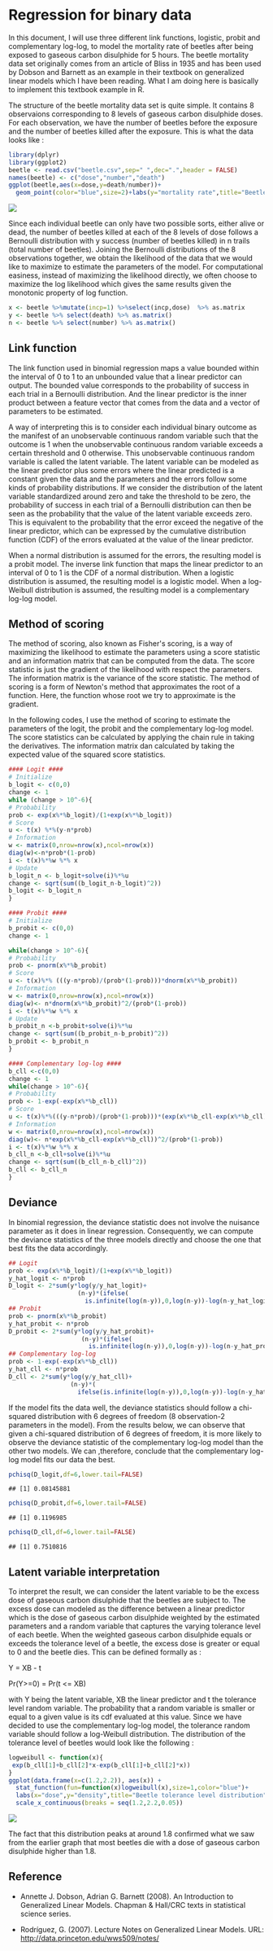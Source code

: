 Regression for binary data
================

In this document, I will use three different link functions, logistic, probit and complementary log-log, to model the mortality rate of beetles after being exposed to gaseous carbon disulphide for 5 hours. The beetle mortality data set originally comes from an article of Bliss in 1935 and has been used by Dobson and Barnett as an example in their textbook on generalized linear models which I have been reading. What I am doing here is basically to implement this textbook example in R.

The structure of the beetle mortality data set is quite simple. It contains 8 observaions corresponding to 8 levels of gaseous carbon disulphide doses. For each observation, we have the number of beetles before the exposure and the number of beetles killed after the exposure. This is what the data looks like :

``` r
library(dplyr)
library(ggplot2)
beetle <- read.csv("beetle.csv",sep=" ",dec=".",header = FALSE)
names(beetle) <- c("dose","number","death")
ggplot(beetle,aes(x=dose,y=death/number))+
  geom_point(color="blue",size=2)+labs(y="mortality rate",title="Beetle mortality rate")
```

![](binary_files/figure-markdown_github/unnamed-chunk-1-1.png)

Since each individual beetle can only have two possible sorts, either alive or dead, the number of beetles killed at each of the 8 levels of dose follows a Bernoulli distribution with y success (number of beetles killed) in n trails (total number of beetles). Joining the Bernoulli distributions of the 8 observations together, we obtain the likelihood of the data that we would like to maximize to estimate the parameters of the model. For computational easiness, instead of maximizing the likelihood directly, we often choose to maximize the log likelihood which gives the same results given the monotonic property of log function.

``` r
x <- beetle %>%mutate(incp=1) %>%select(incp,dose)  %>% as.matrix
y <- beetle %>% select(death) %>% as.matrix()
n <- beetle %>% select(number) %>% as.matrix()
```

Link function
-------------

The link function used in binomial regression maps a value bounded within the interval of 0 to 1 to an unbounded value that a linear predictor can output. The bounded value corresponds to the probability of success in each trial in a Bernoulli distribution. And the linear predictor is the inner product between a feature vector that comes from the data and a vector of parameters to be estimated.

A way of interpreting this is to consider each individual binary outcome as the manifest of an unobservable continuous random variable such that the outcome is 1 when the unobservable continuous random variable exceeds a certain threshold and 0 otherwise. This unobservable continuous random variable is called the latent variable. The latent variable can be modeled as the linear predictor plus some errors where the linear predicted is a constant given the data and the parameters and the errors follow some kinds of probability distributions. If we consider the distribution of the latent variable standardized around zero and take the threshold to be zero, the probability of success in each trial of a Bernoulli distribution can then be seen as the probability that the value of the latent variable exceeds zero. This is equivalent to the probability that the error exceed the negative of the linear predictor, which can be expressed by the cumulative distribution function (CDF) of the errors evaluated at the value of the linear predictor.

When a normal distribution is assumed for the errors, the resulting model is a probit model. The inverse link function that maps the linear predictor to an interval of 0 to 1 is the CDF of a normal distribution. When a logistic distribution is assumed, the resulting model is a logistic model. When a log-Weibull distribution is assumed, the resulting model is a complementary log-log model.

Method of scoring
-----------------

The method of scoring, also known as Fisher's scoring, is a way of maximizing the likelihood to estimate the parameters using a score statistic and an information matrix that can be computed from the data. The score statistic is just the gradient of the likelihood with respect the parameters. The information matrix is the variance of the score statistic. The method of scoring is a form of Newton's method that approximates the root of a function. Here, the function whose root we try to approximate is the gradient.

In the following codes, I use the method of scoring to estimate the parameters of the logit, the probit and the complementary log-log model. The score statistics can be calculated by applying the chain rule in taking the derivatives. The information matrix dan calculated by taking the expected value of the squared score statistics.

``` r
#### Logit ####
# Initialize
b_logit <- c(0,0)
change <- 1
while (change > 10^-6){
# Probability
prob <- exp(x%*%b_logit)/(1+exp(x%*%b_logit))
# Score
u <- t(x) %*%(y-n*prob)
# Information
w <- matrix(0,nrow=nrow(x),ncol=nrow(x))
diag(w)<-n*prob*(1-prob)
i <- t(x)%*%w %*% x
# Update
b_logit_n <- b_logit+solve(i)%*%u
change <- sqrt(sum((b_logit_n-b_logit)^2))
b_logit <- b_logit_n
}

#### Probit ####
# Initialize
b_probit <- c(0,0)
change <- 1

while(change > 10^-6){
# Probability
prob <- pnorm(x%*%b_probit)
# Score 
u <- t(x)%*% (((y-n*prob)/(prob*(1-prob)))*dnorm(x%*%b_probit))
# Information
w <- matrix(0,nrow=nrow(x),ncol=nrow(x))
diag(w)<- n*dnorm(x%*%b_probit)^2/(prob*(1-prob))
i <- t(x)%*%w %*% x
# Update
b_probit_n <-b_probit+solve(i)%*%u
change <- sqrt(sum((b_probit_n-b_probit)^2))
b_probit <- b_probit_n
}

#### Complementary log-log ####
b_cll <-c(0,0)
change <- 1
while(change > 10^-6){
# Probability
prob <- 1-exp(-exp(x%*%b_cll))
# Score
u <- t(x)%*%(((y-n*prob)/(prob*(1-prob)))*(exp(x%*%b_cll-exp(x%*%b_cll))))
# Information
w <- matrix(0,nrow=nrow(x),ncol=nrow(x))
diag(w)<- n*exp(x%*%b_cll-exp(x%*%b_cll))^2/(prob*(1-prob))
i <- t(x)%*%w %*% x
b_cll_n <-b_cll+solve(i)%*%u
change <- sqrt(sum((b_cll_n-b_cll)^2))
b_cll <- b_cll_n
}
```

Deviance
--------

In binomial regression, the deviance statistic does not involve the nuisance parameter as it does in linear regression. Consequently, we can compute the deviance statistics of the three models directly and choose the one that best fits the data accordingly.

``` r
## Logit
prob <- exp(x%*%b_logit)/(1+exp(x%*%b_logit))
y_hat_logit <- n*prob
D_logit <- 2*sum(y*log(y/y_hat_logit)+
                   (n-y)*(ifelse(
                     is.infinite(log(n-y)),0,log(n-y))-log(n-y_hat_logit)))
## Probit
prob <- pnorm(x%*%b_probit)
y_hat_probit <- n*prob
D_probit <- 2*sum(y*log(y/y_hat_probit)+
                    (n-y)*(ifelse(
                      is.infinite(log(n-y)),0,log(n-y))-log(n-y_hat_probit)))
## Complementary log-log
prob <- 1-exp(-exp(x%*%b_cll))
y_hat_cll <- n*prob
D_cll <- 2*sum(y*log(y/y_hat_cll)+
                 (n-y)*(
                   ifelse(is.infinite(log(n-y)),0,log(n-y))-log(n-y_hat_cll)))
```

If the model fits the data well, the deviance statistics should follow a chi-squared distribution with 6 degrees of freedom (8 observation-2 parameters in the model). From the results below, we can observe that given a chi-squared distribution of 6 degrees of freedom, it is more likely to observe the deviance statistic of the complementary log-log model than the other two models. We can ,therefore, conclude that the complementary log-log model fits our data the best.

``` r
pchisq(D_logit,df=6,lower.tail=FALSE)
```

    ## [1] 0.08145881

``` r
pchisq(D_probit,df=6,lower.tail=FALSE)
```

    ## [1] 0.1196985

``` r
pchisq(D_cll,df=6,lower.tail=FALSE)
```

    ## [1] 0.7510816

Latent variable interpretation
------------------------------

To interpret the result, we can consider the latent variable to be the excess dose of gaseous carbon disulphide that the beetles are subject to. The excess dose can modeled as the difference between a linear predictor which is the dose of gaseous carbon disulphide weighted by the estimated parameters and a random variable that captures the varying tolerance level of each beetle. When the weighted gaseous carbon disulphide equals or exceeds the tolerance level of a beetle, the excess dose is greater or equal to 0 and the beetle dies. This can be defined formally as :

Y = XB - t

Pr(Y&gt;=0) = Pr(t &lt;= XB)

with Y being the latent variable, XB the linear predictor and t the tolerance level random variable. The probability that a random variable is smaller or equal to a given value is its cdf evaluated at this value. Since we have decided to use the complementary log-log model, the tolerance random variable should follow a log-Weibull distribution. The distribution of the tolerance level of beetles would look like the following :

``` r
logweibull <- function(x){
 exp(b_cll[1]+b_cll[2]*x-exp(b_cll[1]+b_cll[2]*x))
}
ggplot(data.frame(x=c(1.2,2.2)), aes(x)) +
  stat_function(fun=function(x)logweibull(x),size=1,color="blue")+
  labs(x="dose",y="density",title="Beetle tolerance level distribution")+
  scale_x_continuous(breaks = seq(1.2,2.2,0.05)) 
```

![](binary_files/figure-markdown_github/unnamed-chunk-6-1.png)

The fact that this distribution peaks at around 1.8 confirmed what we saw from the earlier graph that most beetles die with a dose of gaseous carbon disulphide higher than 1.8.

Reference
---------

-   Annette J. Dobson, Adrian G. Barnett (2008). An Introduction to Generalized Linear Models. Chapman & Hall/CRC texts in statistical science series.

-   Rodríguez, G. (2007). Lecture Notes on Generalized Linear Models. URL: <http://data.princeton.edu/wws509/notes/>
